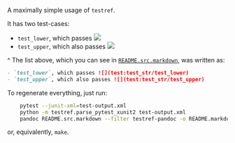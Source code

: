 A maximally simple usage of `testref`.

It has two test-cases:

- `test_lower`, which passes ![](test:test_str/test_lower)
- `test_upper`, which also passes ![](test:test_str/test_upper)

^ The list above, which you can see in [`README.src.markdown`](README.src.markdown), was written as:
```markdown
- `test_lower`, which passes ![](test:test_str/test_lower)
- `test_upper`, which also passes ![](test:test_str/test_upper)
```

To regenerate everything, just run:
```bash
    pytest --junit-xml=test-output.xml
    python -m testref.parse_pytest_xunit2 test-output.xml
    pandoc README.src.markdown --filter testref-pandoc -o README.markdown
```
or, equivalently, `make`.
